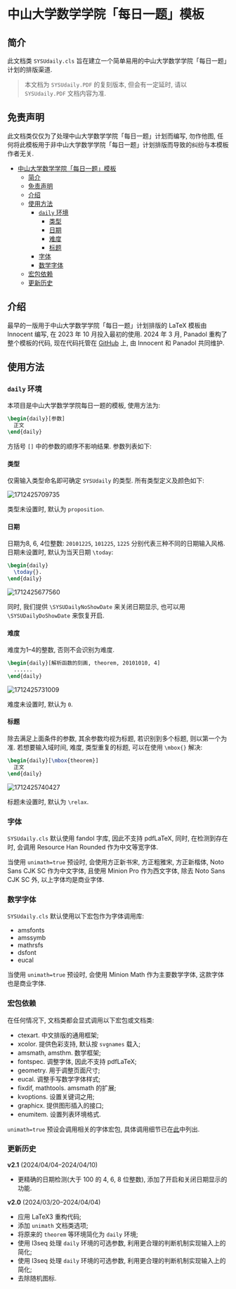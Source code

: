 # 中山大学数学学院「每日一题」模板

## 简介

此文档类 `SYSUdaily.cls` 旨在建立一个简单易用的中山大学数学学院「每日一题」计划的排版渠道.

> 本文档为 `SYSUdaily.PDF` 的复刻版本, 但会有一定延时, 请以 `SYSUdaily.PDF` 文档内容为准.

## 免责声明

此文档类仅仅为了处理中山大学数学学院「每日一题」计划而编写, 勿作他图, 任何将此模板用于非中山大学数学学院「每日一题」计划排版而导致的纠纷与本模板作者无关.

- [中山大学数学学院「每日一题」模板](#中山大学数学学院每日一题模板)
  - [简介](#简介)
  - [免责声明](#免责声明)
  - [介绍](#介绍)
  - [使用方法](#使用方法)
    - [`daily` 环境](#daily-环境)
      - [类型](#类型)
      - [日期](#日期)
      - [难度](#难度)
      - [标题](#标题)
    - [字体](#字体)
    - [数学字体](#数学字体)
  - [宏包依赖](#宏包依赖)
  - [更新历史](#更新历史)

## 介绍

最早的一版用于中山大学数学学院「每日一题」计划排版的 LaTeX 模板由 Innocent 编写, 在 2023 年 10 月投入最初的使用. 2024 年 3 月, Panadol 重构了整个模板的代码, 现在代码托管在 [GitHub](https://github.com/Arcanadol/SYSUdaily) 上, 由 Innocent 和 Panadol 共同维护.

## 使用方法

### `daily` 环境

本项目是中山大学数学学院每日一题的模板, 使用方法为:

```latex
\begin{daily}[参数]
  正文
\end{daily}
```

方括号 `[]` 中的参数的顺序不影响结果. 参数列表如下:

#### 类型

仅需输入类型命名即可确定 `SYSUdaily` 的类型. 所有类型定义及颜色如下:

![1712425709735](https://github.com/Arcanadol/SYSUdaily/assets/104732548/932b4a42-7687-4caa-a0c7-03f4275ec12d)

类型未设置时, 默认为 `proposition`.

#### 日期

日期为8, 6, 4位整数: `20101225`, `101225`, `1225` 分别代表三种不同的日期输入风格.
日期未设置时, 默认为当天日期 `\today`:

```latex
\begin{daily}
  \today{}.
\end{daily}
```

![1712425677560](https://github.com/Arcanadol/SYSUdaily/assets/104732548/0a01bcc2-4680-4136-b2f2-6ef34994076e)

同时, 我们提供 `\SYSUDailyNoShowDate` 来关闭日期显示, 也可以用 `\SYSUDailyDoShowDate` 来恢复开启.

#### 难度

难度为1–4的整数, 否则不会识别为难度.

```latex
\begin{daily}[解析函数的刻画, theorem, 20101010, 4]
  ......
\end{daily}
```

![1712425731009](https://github.com/Arcanadol/SYSUdaily/assets/104732548/85354b78-5e47-4ea1-9629-4711a094170c)

难度未设置时, 默认为 `0`.

#### 标题

除去满足上面条件的参数, 其余参数均视为标题, 若识别到多个标题, 则以第一个为准.
若想要输入域时间, 难度, 类型重复的标题, 可以在使用 `\mbox{}` 解决:

```latex
\begin{daily}[\mbox{theorem}]
  正文
\end{daily}
```

![1712425740427](https://github.com/Arcanadol/SYSUdaily/assets/104732548/01e452bf-8209-46c9-8a49-cd3f462506f5)

标题未设置时, 默认为 `\relax`.

### 字体

`SYSUdaily.cls` 默认使用 fandol 字库, 因此不支持 pdfLaTeX, 同时,
在检测到存在时, 会调用 Resource Han Rounded 作为中文等宽字体.

当使用 `unimath=true` 预设时, 会使用方正新书宋, 方正粗雅宋, 方正新楷体, Noto Sans CJK SC 作为中文字体, 且使用 Minion Pro 作为西文字体, 除去 Noto Sans CJK SC 外, 以上字体均是商业字体.

### 数学字体

`SYSUdaily.cls` 默认使用以下宏包作为字体调用库:

- amsfonts
- amssymb
- mathrsfs
- dsfont
- eucal

当使用 `unimath=true` 预设时, 会使用 Minion Math 作为主要数学字体, 这款字体也是商业字体.

### 宏包依赖

在任何情况下, 文档类都会显式调用以下宏包或文档类:

- ctexart. 中文排版的通用框架;
- xcolor. 提供色彩支持, 默认按 `svgnames` 载入;
- amsmath, amsthm. 数学框架;
- fontspec. 调整字体, 因此不支持 pdfLaTeX;
- geometry. 用于调整页面尺寸;
- eucal. 调整手写数学字体样式;
- fixdif, mathtools. amsmath 的扩展;
- kvoptions. 设置关键词之用;
- graphicx. 提供图形插入的接口;
- enumitem. 设置列表环境格式.

`unimath=true` 预设会调用相关的字体宏包, 具体调用细节已在[此](#字体)中列出.

### 更新历史

**v2.1** (2024/04/04–2024/04/10)

- 更精确的日期检测(大于 100 的 4, 6, 8 位整数), 添加了开启和关闭日期显示的功能.

**v2.0** (2024/03/20–2024/04/04)

- 应用 LaTeX3 重构代码;
- 添加 `unimath` 文档类选项;
- 将原来的 `theorem` 等环境简化为 `daily` 环境;
- 使用 l3seq 处理 `daily` 环境的可选参数, 利用更合理的判断机制实现输入上的简化;
- 使用 l3seq 处理 `daily` 环境的可选参数, 利用更合理的判断机制实现输入上的简化;
- 去除随机图标.
